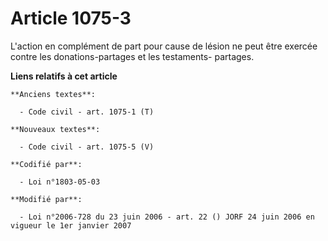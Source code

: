 # Article 1075-3

L'action en complément de part pour cause de lésion ne peut être exercée contre les donations-partages et les testaments-
partages.

**Liens relatifs à cet article**

	**Anciens textes**:

	  - Code civil - art. 1075-1 (T)

	**Nouveaux textes**:

	  - Code civil - art. 1075-5 (V)

	**Codifié par**:

	  - Loi n°1803-05-03

	**Modifié par**:

	  - Loi n°2006-728 du 23 juin 2006 - art. 22 () JORF 24 juin 2006 en vigueur le 1er janvier 2007
